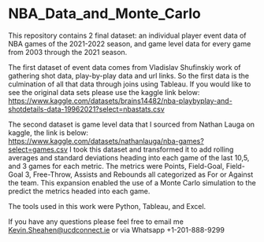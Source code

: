 # NBA_Data_and_Monte_Carlo


This repository contains 2 final dataset: an individual player event data of NBA games of the 2021-2022 season, and game level data for every game from 2003 through the 2021 season. 

The first dataset of event data comes from Vladislav Shufinskiy work of gathering shot data, play-by-play data and url links. So the first data is the culmination of all that data through joins using Tableau. If you would like to see the original data sets please use the kaggle link below: https://www.kaggle.com/datasets/brains14482/nba-playbyplay-and-shotdetails-data-19962021?select=nbastats.csv 


The second dataset is game level data that I sourced from Nathan Lauga on kaggle, the link is below: https://www.kaggle.com/datasets/nathanlauga/nba-games?select=games.csv I took this dataset and transformed it to add rolling averages and standard deviations heading into each game of the last 10,5, and 3 games for each metric. The metrics were Points, Field-Goal, Field-Goal 3, Free-Throw, Assists and Rebounds all categorized as For or Against the team. This expansion enabled the use of a Monte Carlo simulation to the predict the metrics headed into each game. 

The tools used in this work were Python, Tableau, and Excel. 

If you have any questions please feel free to email me Kevin.Sheahen@ucdconnect.ie or via Whatsapp +1-201-888-9299


